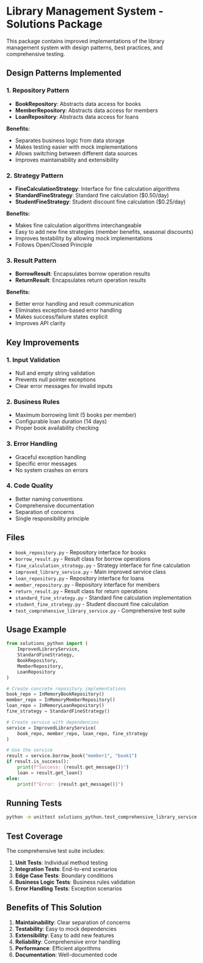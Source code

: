 # Library Management System - Solutions Package

This package contains improved implementations of the library management system with design patterns, best practices, and comprehensive testing.

## Design Patterns Implemented

### 1. Repository Pattern

- **BookRepository**: Abstracts data access for books
- **MemberRepository**: Abstracts data access for members
- **LoanRepository**: Abstracts data access for loans

**Benefits:**

- Separates business logic from data storage
- Makes testing easier with mock implementations
- Allows switching between different data sources
- Improves maintainability and extensibility

### 2. Strategy Pattern

- **FineCalculationStrategy**: Interface for fine calculation algorithms
- **StandardFineStrategy**: Standard fine calculation ($0.50/day)
- **StudentFineStrategy**: Student discount fine calculation ($0.25/day)

**Benefits:**

- Makes fine calculation algorithms interchangeable
- Easy to add new fine strategies (member benefits, seasonal discounts)
- Improves testability by allowing mock implementations
- Follows Open/Closed Principle

### 3. Result Pattern

- **BorrowResult**: Encapsulates borrow operation results
- **ReturnResult**: Encapsulates return operation results

**Benefits:**

- Better error handling and result communication
- Eliminates exception-based error handling
- Makes success/failure states explicit
- Improves API clarity

## Key Improvements

### 1. Input Validation

- Null and empty string validation
- Prevents null pointer exceptions
- Clear error messages for invalid inputs

### 2. Business Rules

- Maximum borrowing limit (5 books per member)
- Configurable loan duration (14 days)
- Proper book availability checking

### 3. Error Handling

- Graceful exception handling
- Specific error messages
- No system crashes on errors

### 4. Code Quality

- Better naming conventions
- Comprehensive documentation
- Separation of concerns
- Single responsibility principle

## Files

- `book_repository.py` - Repository interface for books
- `borrow_result.py` - Result class for borrow operations
- `fine_calculation_strategy.py` - Strategy interface for fine calculation
- `improved_library_service.py` - Main improved service class
- `loan_repository.py` - Repository interface for loans
- `member_repository.py` - Repository interface for members
- `return_result.py` - Result class for return operations
- `standard_fine_strategy.py` - Standard fine calculation implementation
- `student_fine_strategy.py` - Student discount fine calculation
- `test_comprehensive_library_service.py` - Comprehensive test suite

## Usage Example

```python
from solutions_python import (
    ImprovedLibraryService,
    StandardFineStrategy,
    BookRepository,
    MemberRepository,
    LoanRepository
)

# Create concrete repository implementations
book_repo = InMemoryBookRepository()
member_repo = InMemoryMemberRepository()
loan_repo = InMemoryLoanRepository()
fine_strategy = StandardFineStrategy()

# Create service with dependencies
service = ImprovedLibraryService(
    book_repo, member_repo, loan_repo, fine_strategy
)

# Use the service
result = service.borrow_book("member1", "book1")
if result.is_success():
    print(f"Success: {result.get_message()}")
    loan = result.get_loan()
else:
    print(f"Error: {result.get_message()}")
```

## Running Tests

```bash
python -m unittest solutions_python.test_comprehensive_library_service
```

## Test Coverage

The comprehensive test suite includes:

1. **Unit Tests**: Individual method testing
2. **Integration Tests**: End-to-end scenarios
3. **Edge Case Tests**: Boundary conditions
4. **Business Logic Tests**: Business rules validation
5. **Error Handling Tests**: Exception scenarios

## Benefits of This Solution

1. **Maintainability**: Clear separation of concerns
2. **Testability**: Easy to mock dependencies
3. **Extensibility**: Easy to add new features
4. **Reliability**: Comprehensive error handling
5. **Performance**: Efficient algorithms
6. **Documentation**: Well-documented code
